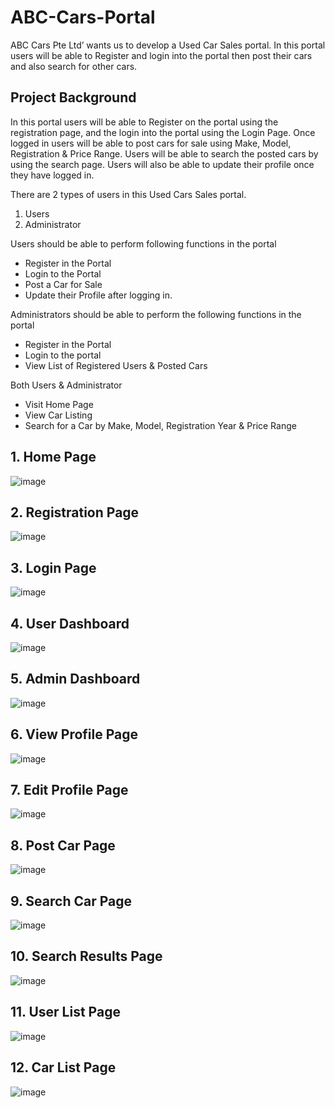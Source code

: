 # ABC-Cars-Portal
ABC Cars Pte Ltd’ wants us to develop a Used Car Sales portal. In this portal users will be able to Register and login into the portal then post their cars and also search for other cars.


## Project Background
In this portal users will be able to Register on the portal using the registration page, and the login into the portal using the Login Page. Once logged in users will be able to post cars for sale using Make, Model, Registration & Price Range. Users will be able to search the posted cars by using the search page. Users will also be able to update their profile once they have logged in.

There are 2 types of users in this Used Cars Sales portal.
1. Users
2. Administrator

Users should be able to perform following functions in the portal
* Register in the Portal
* Login to the Portal
* Post a Car for Sale
* Update their Profile after logging in.

Administrators should be able to perform the following functions in the portal
* Register in the Portal
* Login to the portal
* View List of Registered Users & Posted Cars

Both Users & Administrator
* Visit Home Page
* View Car Listing
* Search for a Car by Make, Model, Registration Year & Price Range


## 1. Home Page
![image](https://user-images.githubusercontent.com/91181779/134578343-78aa8d6e-57f1-4236-95fa-aa8d3e7d2227.png)

## 2. Registration Page
![image](https://user-images.githubusercontent.com/91181779/134578372-abeeba8c-8830-419c-a63b-2b013bf4b6bb.png)

## 3. Login Page
![image](https://user-images.githubusercontent.com/91181779/134578746-0a330ed7-18d7-43d8-8775-c9f7173a9a75.png)

## 4. User Dashboard
![image](https://user-images.githubusercontent.com/91181779/134578765-4d4f113e-434e-47e1-8016-97704a31d265.png)

## 5. Admin Dashboard
![image](https://user-images.githubusercontent.com/91181779/134578776-8257b41c-c8f7-498b-8aaf-62a935b38576.png)

## 6. View Profile Page
![image](https://user-images.githubusercontent.com/91181779/134578835-97265b89-454d-45d6-9010-2c1b4234e789.png)

## 7. Edit Profile Page
![image](https://user-images.githubusercontent.com/91181779/134578844-66c91f1c-8b33-40e6-a2ae-411c34595cbc.png)

## 8. Post Car Page
![image](https://user-images.githubusercontent.com/91181779/134578867-254b17d3-eb99-41cb-8588-45f5a32342f2.png)

## 9. Search Car Page
![image](https://user-images.githubusercontent.com/91181779/134578897-b0df1042-971b-47a9-a13c-5288bc9158b3.png)


## 10. Search Results Page
![image](https://user-images.githubusercontent.com/91181779/134578920-4cc55cb4-f53d-4b82-ac75-b6b649b008d4.png)

## 11. User List Page
![image](https://user-images.githubusercontent.com/91181779/134578930-863a7db0-591b-4f19-8861-e4d65ce8f36f.png)

## 12. Car List Page
![image](https://user-images.githubusercontent.com/91181779/134578947-7de16602-3435-4112-975a-daa6f2a9556e.png)


